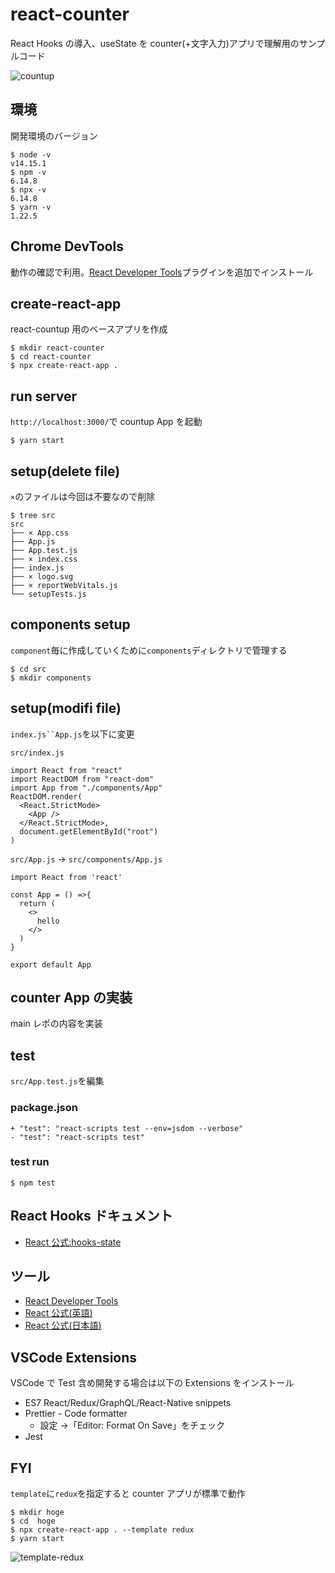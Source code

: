 # react-counter

React Hooks の導入、useState を counter(+文字入力)アプリで理解用のサンプルコード

![countup](./countup.gif)

## 環境

開発環境のバージョン

```
$ node -v
v14.15.1
$ npm -v
6.14.8
$ npx -v
6.14.8
$ yarn -v
1.22.5
```

## Chrome DevTools

動作の確認で利用。[React Developer Tools](https://chrome.google.com/webstore/detail/react-developer-tools/fmkadmapgofadopljbjfkapdkoienihi)プラグインを追加でインストール

## create-react-app

react-countup 用のベースアプリを作成

```
$ mkdir react-counter
$ cd react-counter
$ npx create-react-app .
```

## run server

`http://localhost:3000/`で countup App を起動

```
$ yarn start
```

## setup(delete file)

`×`のファイルは今回は不要なので削除

```
$ tree src
src
├── × App.css
├── App.js
├── App.test.js
├── × index.css
├── index.js
├── × logo.svg
├── × reportWebVitals.js
└── setupTests.js
```

## components setup

`component`毎に作成していくために`components`ディレクトリで管理する

```
$ cd src
$ mkdir components
```

## setup(modifi file)

` index.js``App.js `を以下に変更

`src/index.js`

```
import React from "react"
import ReactDOM from "react-dom"
import App from "./components/App"
ReactDOM.render(
  <React.StrictMode>
    <App />
  </React.StrictMode>,
  document.getElementById("root")
)
```

`src/App.js` -> `src/components/App.js`

```
import React from 'react'

const App = () =>{
  return (
    <>
      hello
    </>
  )
}

export default App
```

## counter App の実装

main レポの内容を実装

## test

`src/App.test.js`を編集

### package.json

```
+ "test": "react-scripts test --env=jsdom --verbose"
- "test": "react-scripts test"
```

### test run

```
$ npm test
```

## React Hooks ドキュメント

- [React 公式:hooks-state](https://ja.reactjs.org/docs/hooks-state.html)

## ツール

- [React Developer Tools](https://chrome.google.com/webstore/detail/react-developer-tools/fmkadmapgofadopljbjfkapdkoienihi)
- [React 公式(英語)](https://reactjs.org/docs/optimizing-performance.html#use-the-production-build)
- [React 公式(日本語)](https://ja.reactjs.org/docs/optimizing-performance.html#use-the-production-build)

## VSCode Extensions

VSCode で Test 含め開発する場合は以下の Extensions をインストール

- ES7 React/Redux/GraphQL/React-Native snippets
- Prettier - Code formatter
  - 設定 ->「Editor: Format On Save」をチェック
- Jest

## FYI

`template`に`redux`を指定すると counter アプリが標準で動作

```
$ mkdir hoge
$ cd  hoge
$ npx create-react-app . --template redux
$ yarn start
```

![template-redux](./template-redux.png)
